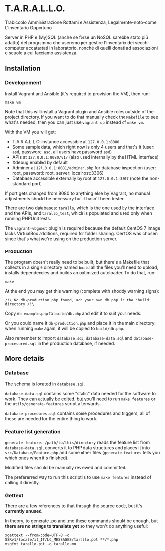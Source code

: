 # T.A.R.A.L.L.O.
Trabiccolo Amministrazione Rottami e Assistenza, Legalmente-noto-come L'inventario Opportuno

Server in PHP e (My)SQL (anche se forse un NoSQL sarebbe stato più adatto) del programma che useremo per gestire l'inventario dei vecchi computer accatastati in laboratorio, nonché di quelli donati ad associazioni e scuole a cui facciamo assistenza.

## Installation

### Developement

Install Vagrant and Ansible (it's required to provision the VM), then run:

	make vm

Note that this will install a Vagrant plugin and Ansible roles outside of the project directory. If you want to do that manually check the `Makefile` to see what's needed, then you can just use `vagrant up` instead of `make vm`.

With the VM you will get:

* T.A.R.A.L.L.O. instance accessible at `127.0.0.1:8080`
* Some sample data, which right now is only 4 users and that's it
(user: `asd`, password: `asd`, all users have password `asd`)
* APIs at `127.0.0.1:8080/v1/` (also used internally by the HTML interface)
* Xdebug enabled by default
* Adminer at `127.0.0.1:8081/adminer.php` for database inspection (user: root, 
password: root, server: localhost:3306)
* Database accessible externally by root at `127.0.0.1:3307` (note the non-standard port)

If port gets changed from 8080 to anything else by Vagrant, no manual adjustments should be necessary but it hasn't been tested.

There are two databases: `tarallo`, which is the one used by the interface and the APIs, and `tarallo_test`, which is populated and used only when running PHPUnit tests.

The `vagrant-vbguest` plugin is required because the default CentOS 7 image lacks
VirtualBox additions, required for folder sharing. CentOS was chosen since that's
what we're using on the production server.

### Production

The program doesn't really need to be built, but there's a Makefile that collects in a single directory named `build` all the files you'll need to upload, installs dependencies and builds an optimized autoloader. To do that, run:

    make

At the end you may get this warning (complete with shoddy warning signs):

    /!\ No db-production.php found, add your own db.php in the 'build' directory /!\

Copy `db-example.php` to `build/db.php` and edit it to suit your needs.

Or you could name it `db-production.php` and place it in the main directory: when running `make` again, it will be copied to `build/db.php`.

Also remember to import `database.sql`, `database-data.sql` and `database-procesured.sql` in the production database, if needed.

## More details

### Database

The schema is located in `database.sql`.

`database-data.sql` contains some "static" data needed for the software to work. They can actually be edited, but you'll need to run `make features` or the `utils/generate-features` script afterwards.

`database-procedures.sql` contains some procedures and triggers, all of these are needed for the entire thing to work.

### Feature list generation

`generate-features /path/to/this/directory` reads the feature list from `database-data.sql`,
converts it to PHP data structures and places it into `src/Database/Feature.php`
and some other files (`generate-features` tells you which ones when it's finished).

Modified files should be manually reviewed and committed.

The prefererred way to run this script is to use `make features` instead of calling it directly.

### Gettext

There are a few references to that through the source code, but it's **currently unused**.

In theory, to generate .po and .mo these commands should be enough, but **there are no strings to translate yet** so they won't do anything useful:

    xgettext --from-code=UTF-8 -o SSRv1/locale/it_IT/LC_MESSAGES/tarallo.pot **/*.php
    msgfmt tarallo.pot -o tarallo.mo
